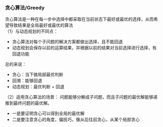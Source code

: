 ### 贪心算法/Greedy    
贪心算法是一种在每一步中选择中都采取在当前状态下最好或最优的选择，从而希望导致结果是全局最好或最优的算法       
（1）与动态规划的不同点：
- 贪心算法对每个子问题的解决方案都做出选择，且不能回退
- 动态规划会保存以前的运算结果，并根据以前的结果对当前选择进行选择，有回退功能      
  
总的来说：   
- 贪心：当下做局部最优判断
- 回溯：能够回退
- 动态规划：最优判断 + 回退         

（2）适用贪心算法的场景：
问题能够分解成子问题，而且子问题的最优解能够递推到最终问题的最优解。   
- 一是要证明贪心可以得到全局的最优解
- 二是要注意贪心的角度，偏技巧，像从后往前贪心，从某个局部贪心


